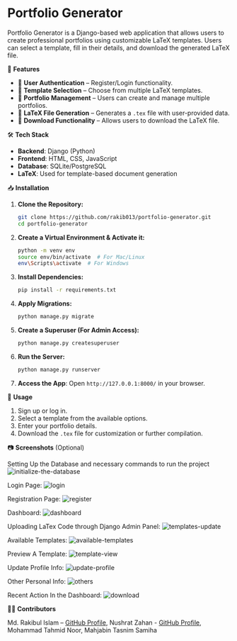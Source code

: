 # Portfolio Generator

Portfolio Generator is a Django-based web application that allows users to create professional portfolios using customizable LaTeX templates. Users can select a template, fill in their details, and download the generated LaTeX file.

🚀 **Features**

- 🔹 **User Authentication** – Register/Login functionality.
- 🔹 **Template Selection** – Choose from multiple LaTeX templates.
- 🔹 **Portfolio Management** – Users can create and manage multiple portfolios.
- 🔹 **LaTeX File Generation** – Generates a `.tex` file with user-provided data.
- 🔹 **Download Functionality** – Allows users to download the LaTeX file.

🛠 **Tech Stack**

- **Backend**: Django (Python)
- **Frontend**: HTML, CSS, JavaScript
- **Database**: SQLite/PostgreSQL
- **LaTeX**: Used for template-based document generation

📥 **Installation**

1. **Clone the Repository:**

    ```bash
    git clone https://github.com/rakib013/portfolio-generator.git
    cd portfolio-generator
    ```

2. **Create a Virtual Environment & Activate it:**

    ```bash
    python -m venv env
    source env/bin/activate  # For Mac/Linux
    env\Scripts\activate  # For Windows
    ```

3. **Install Dependencies:**

    ```bash
    pip install -r requirements.txt
    ```

4. **Apply Migrations:**

    ```bash
    python manage.py migrate
    ```

5. **Create a Superuser (For Admin Access):**

    ```bash
    python manage.py createsuperuser
    ```

6. **Run the Server:**

    ```bash
    python manage.py runserver
    ```

7. **Access the App**: Open `http://127.0.0.1:8000/` in your browser.

🎯 **Usage**

1. Sign up or log in.
2. Select a template from the available options.
3. Enter your portfolio details.
4. Download the `.tex` file for customization or further compilation.

📷 **Screenshots** (Optional)

Setting Up the Database and necessary commands to run the project
![initialize-the-database](https://github.com/user-attachments/assets/49cc605b-f842-4c2e-a589-874f79c6ec53)

Login Page:
![login](https://github.com/user-attachments/assets/93b09ddd-bf16-453a-8ec3-68ac0b2da6ee)

Registration Page:
![register](https://github.com/user-attachments/assets/4d88d911-8c8e-4694-afb5-9d613a2d153c)

Dashboard:
![dashboard](https://github.com/user-attachments/assets/70ce27e4-c16e-46a0-884d-db07b554345d)

Uploading LaTex Code through Django Admin Panel:
![templates-update](https://github.com/user-attachments/assets/0466e7b6-e6dd-4fa3-9302-b679073b559c)

Available Templates:
![available-templates](https://github.com/user-attachments/assets/f7db9821-5912-4ef4-b6ef-e0bc0e9f5d33)

Preview A Template:
![template-view](https://github.com/user-attachments/assets/bae40392-0fc8-4ce7-ad2b-472b1e89d44b)

Update Profile Info:
![update-profile](https://github.com/user-attachments/assets/d557656f-bb88-437a-94c3-caa12f800336)

Other Personal Info:
![others](https://github.com/user-attachments/assets/e9075498-4223-4745-ae2f-5aa3cf78ec0c)

Recent Action In the Dashboard:
![download](https://github.com/user-attachments/assets/5dd70884-c446-41c6-93a3-db5d6d50e9fe)


👨‍💻 **Contributors**

Md. Rakibul Islam – [GitHub Profile](https://github.com/rakib013),
Nushrat Zahan - [GitHub Profile](https://github.com/neelunzn),
Mohammad Tahmid Noor, 
Mahjabin Tasnim Samiha
